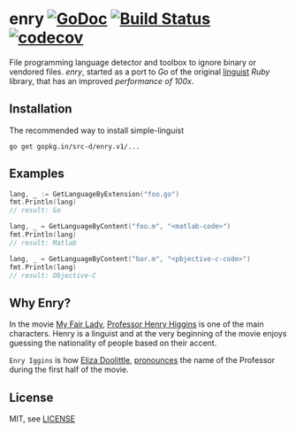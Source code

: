 # enry [![GoDoc](https://godoc.org/gopkg.in/src-d/enry.v1?status.svg)](https://godoc.org/gopkg.in/src-d/enry.v1) [![Build Status](https://travis-ci.org/src-d/enry.svg?branch=master)](https://travis-ci.org/src-d/simple-linguist) [![codecov](https://codecov.io/gh/src-d/enry/branch/master/graph/badge.svg)](https://codecov.io/gh/src-d/enry)

File programming language detector and toolbox to ignore binary or vendored files. *enry*, started as a port to _Go_ of the original [linguist](https://github.com/github/linguist) _Ruby_ library, that has an improved *performance of 100x*.


Installation
------------

The recommended way to install simple-linguist

```
go get gopkg.in/src-d/enry.v1/...
```


Examples
--------

```go
lang, _ := GetLanguageByExtension("foo.go")
fmt.Println(lang)
// result: Go

lang, _ = GetLanguageByContent("foo.m", "<matlab-code>")
fmt.Println(lang)
// result: Matlab

lang, _ = GetLanguageByContent("bar.m", "<pbjective-c-code>")
fmt.Println(lang)
// result: Objective-C
```

Why Enry?
---------
In the movie [My Fair Lady](https://en.wikipedia.org/wiki/My_Fair_Lady), [Professor Henry Higgins](http://www.imdb.com/character/ch0011719/?ref_=tt_cl_t2) is one of the main characters. Henry is a linguist and at the very beginning of the movie enjoys guessing the nationality of people based on their accent.

`Enry Iggins` is how [Eliza Doolittle](http://www.imdb.com/character/ch0011720/?ref_=tt_cl_t1), [pronounces](https://www.youtube.com/watch?v=pwNKyTktDIE) the name of the Professor during the first half of the movie.


License
-------

MIT, see [LICENSE](LICENSE)
